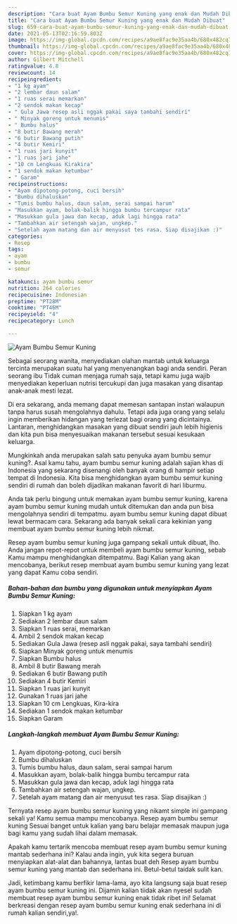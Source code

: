 ```yaml
---
description: "Cara buat Ayam Bumbu Semur Kuning yang enak dan Mudah Dibuat"
title: "Cara buat Ayam Bumbu Semur Kuning yang enak dan Mudah Dibuat"
slug: 659-cara-buat-ayam-bumbu-semur-kuning-yang-enak-dan-mudah-dibuat
date: 2021-05-13T02:16:59.803Z
image: https://img-global.cpcdn.com/recipes/a9ae8fac9e35aa4b/680x482cq70/ayam-bumbu-semur-kuning-foto-resep-utama.jpg
thumbnail: https://img-global.cpcdn.com/recipes/a9ae8fac9e35aa4b/680x482cq70/ayam-bumbu-semur-kuning-foto-resep-utama.jpg
cover: https://img-global.cpcdn.com/recipes/a9ae8fac9e35aa4b/680x482cq70/ayam-bumbu-semur-kuning-foto-resep-utama.jpg
author: Gilbert Mitchell
ratingvalue: 4.8
reviewcount: 14
recipeingredient:
- "1 kg ayam"
- "2 lembar daun salam"
- "1 ruas serai memarkan"
- "2 sendok makan kecap"
- " Gula Jawa resep asli nggak pakai saya tambahi sendiri"
- " Minyak goreng untuk menumis"
- " Bumbu halus"
- "8 butir Bawang merah"
- "6 butir Bawang putih"
- "4 butir Kemiri"
- "1 ruas jari kunyit"
- "1 ruas jari jahe"
- "10 cm Lengkuas Kirakira"
- "1 sendok makan ketumbar"
- " Garam"
recipeinstructions:
- "Ayam dipotong-potong, cuci bersih"
- "Bumbu dihaluskan"
- "Tumis bumbu halus, daun salam, serai sampai harum"
- "Masukkan ayam, bolak-balik hingga bumbu tercampur rata"
- "Masukkan gula jawa dan kecap, aduk lagi hingga rata"
- "Tambahkan air setengah wajan, ungkep."
- "Setelah ayam matang dan air menyusut tes rasa. Siap disajikan :)"
categories:
- Resep
tags:
- ayam
- bumbu
- semur

katakunci: ayam bumbu semur 
nutrition: 264 calories
recipecuisine: Indonesian
preptime: "PT28M"
cooktime: "PT46M"
recipeyield: "4"
recipecategory: Lunch

---
```



![Ayam Bumbu Semur Kuning](https://img-global.cpcdn.com/recipes/a9ae8fac9e35aa4b/680x482cq70/ayam-bumbu-semur-kuning-foto-resep-utama.jpg)

Sebagai seorang wanita, menyediakan olahan mantab untuk keluarga tercinta merupakan suatu hal yang menyenangkan bagi anda sendiri. Peran seorang ibu Tidak cuman menjaga rumah saja, tetapi kamu juga wajib menyediakan keperluan nutrisi tercukupi dan juga masakan yang disantap anak-anak mesti lezat.

Di era  sekarang, anda memang dapat memesan santapan instan walaupun tanpa harus susah mengolahnya dahulu. Tetapi ada juga orang yang selalu ingin memberikan hidangan yang terlezat bagi orang yang dicintainya. Lantaran, menghidangkan masakan yang dibuat sendiri jauh lebih higienis dan kita pun bisa menyesuaikan makanan tersebut sesuai kesukaan keluarga. 



Mungkinkah anda merupakan salah satu penyuka ayam bumbu semur kuning?. Asal kamu tahu, ayam bumbu semur kuning adalah sajian khas di Indonesia yang sekarang disenangi oleh banyak orang di hampir setiap tempat di Indonesia. Kita bisa menghidangkan ayam bumbu semur kuning sendiri di rumah dan boleh dijadikan makanan favorit di hari liburmu.

Anda tak perlu bingung untuk memakan ayam bumbu semur kuning, karena ayam bumbu semur kuning mudah untuk ditemukan dan anda pun bisa mengolahnya sendiri di tempatmu. ayam bumbu semur kuning dapat dibuat lewat bermacam cara. Sekarang ada banyak sekali cara kekinian yang membuat ayam bumbu semur kuning lebih nikmat.

Resep ayam bumbu semur kuning juga gampang sekali untuk dibuat, lho. Anda jangan repot-repot untuk membeli ayam bumbu semur kuning, sebab Kamu mampu menghidangkan ditempatmu. Bagi Kalian yang akan mencobanya, berikut resep membuat ayam bumbu semur kuning yang lezat yang dapat Kamu coba sendiri.

<!--inarticleads1-->

##### Bahan-bahan dan bumbu yang digunakan untuk menyiapkan Ayam Bumbu Semur Kuning:

1. Siapkan 1 kg ayam
1. Sediakan 2 lembar daun salam
1. Siapkan 1 ruas serai, memarkan
1. Ambil 2 sendok makan kecap
1. Sediakan  Gula Jawa (resep asli nggak pakai, saya tambahi sendiri)
1. Siapkan  Minyak goreng untuk menumis
1. Siapkan  Bumbu halus
1. Ambil 8 butir Bawang merah
1. Sediakan 6 butir Bawang putih
1. Sediakan 4 butir Kemiri
1. Siapkan 1 ruas jari kunyit
1. Gunakan 1 ruas jari jahe
1. Siapkan 10 cm Lengkuas, Kira-kira
1. Sediakan 1 sendok makan ketumbar
1. Siapkan  Garam




<!--inarticleads2-->

##### Langkah-langkah membuat Ayam Bumbu Semur Kuning:

1. Ayam dipotong-potong, cuci bersih
1. Bumbu dihaluskan
1. Tumis bumbu halus, daun salam, serai sampai harum
1. Masukkan ayam, bolak-balik hingga bumbu tercampur rata
1. Masukkan gula jawa dan kecap, aduk lagi hingga rata
1. Tambahkan air setengah wajan, ungkep.
1. Setelah ayam matang dan air menyusut tes rasa. Siap disajikan :)




Ternyata resep ayam bumbu semur kuning yang nikamt simple ini gampang sekali ya! Kamu semua mampu mencobanya. Resep ayam bumbu semur kuning Sesuai banget untuk kalian yang baru belajar memasak maupun juga bagi kamu yang sudah lihai dalam memasak.

Apakah kamu tertarik mencoba membuat resep ayam bumbu semur kuning mantab sederhana ini? Kalau anda ingin, yuk kita segera buruan menyiapkan alat-alat dan bahannya, lantas buat deh Resep ayam bumbu semur kuning yang mantab dan sederhana ini. Betul-betul taidak sulit kan. 

Jadi, ketimbang kamu berfikir lama-lama, ayo kita langsung saja buat resep ayam bumbu semur kuning ini. Dijamin kalian tiidak akan nyesel sudah membuat resep ayam bumbu semur kuning enak tidak ribet ini! Selamat berkreasi dengan resep ayam bumbu semur kuning enak sederhana ini di rumah kalian sendiri,ya!.

